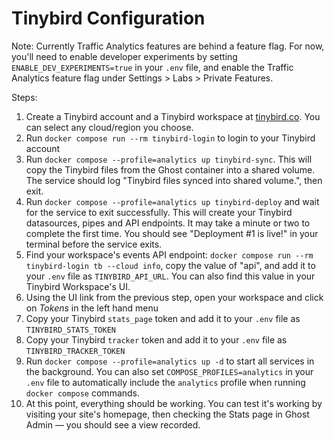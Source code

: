 # Tinybird Configuration

Note: Currently Traffic Analytics features are behind a feature flag. For now, you'll need to enable developer experiments by setting `ENABLE_DEV_EXPERIMENTS=true` in your `.env` file, and enable the Traffic Analytics feature flag under Settings > Labs > Private Features.

Steps:
1. Create a Tinybird account and a Tinybird workspace at [tinybird.co](https://auth.tinybird.co/login). You can select any cloud/region you choose.
1. Run `docker compose run --rm tinybird-login` to login to your Tinybird account
1. Run `docker compose --profile=analytics up tinybird-sync`. This will copy the Tinybird files from the Ghost container into a shared volume. The service should log "Tinybird files synced into shared volume.", then exit.
1. Run `docker compose --profile=analytics up tinybird-deploy` and wait for the service to exit successfully. This will create your Tinybird datasources, pipes and API endpoints. It may take a minute or two to complete the first time. You should see "Deployment #1 is live!" in your terminal before the service exits.
1. Find your workspace's events API endpoint: `docker compose run --rm tinybird-login tb --cloud info`, copy the value of "api", and add it to your `.env` file as `TINYBIRD_API_URL`. You can also find this value in your Tinybird Workspace's UI. 
1. Using the UI link from the previous step, open your workspace and click on *Tokens* in the left hand menu
1. Copy your Tinybird `stats_page` token and add it to your `.env` file as `TINYBIRD_STATS_TOKEN`
1. Copy your Tinybird `tracker` token and add it to your `.env` file as `TINYBIRD_TRACKER_TOKEN`
1. Run `docker compose --profile=analytics up -d` to start all services in the background. You can also set `COMPOSE_PROFILES=analytics` in your `.env` file to automatically include the `analytics` profile when running `docker compose` commands.
1. At this point, everything should be working. You can test it's working by visiting your site's homepage, then checking the Stats page in Ghost Admin — you should see a view recorded.
